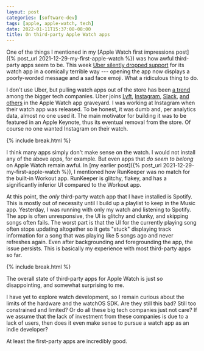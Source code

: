```yaml
---
layout: post
categories: [software-dev]
tags: [apple, apple-watch, tech]
date: 2022-01-11T15:37:08-08:00
title: On third-party Apple Watch apps
---
```


One of the things I mentioned in my [Apple Watch first impressions post]({% post_url 2021-12-29-my-first-apple-watch %}) was how awful third-party apps seem to be. This week [Uber silently dropped support](https://www.macrumors.com/2022/01/10/uber-apple-watch-app-discontinued/) for its watch app in a comically terrible way --- opening the app now displays a poorly-worded message and a sad face emoji. What a ridiculous thing to do.

<!--excerpt-->

I don't use Uber, but pulling watch apps out of the store has been [a trend](https://9to5mac.com/2022/01/11/apple-watch-apps-abandonment/) among the bigger tech companies. Uber joins [Lyft](https://www.macrumors.com/2018/05/29/lyft-eliminates-apple-watch-app/), [Instagram](https://9to5mac.com/2018/04/02/instagram-apple-watch-dead/), [Slack](https://9to5mac.com/2018/01/31/slack-communication-app-slacking-off-removes-apple-watch-app-in-latest-version/), [and others](https://9to5mac.com/2017/06/19/whole-foods-apple-watch-removed-app-store-amazon/) in the Apple Watch app graveyard. I was working at Instagram when their watch app was released. To be honest, it was dumb and, per analytics data, almost no one used it. The main motivator for building it was to be featured in an Apple Keynote, thus its eventual removal from the store. Of course no one wanted Instagram on their watch.

{% include break.html %}

I think many apps simply don't make sense on the watch. I would not install any of the above apps, for example. But even apps that _do seem to belong_ on Apple Watch remain awful. In [my earlier post]({% post_url 2021-12-29-my-first-apple-watch %}), I mentioned how RunKeeper was no match for the built-in Workout app. RunKeeper is glitchy, flakey, and has a significantly inferior UI compared to the Workout app.

At this point, the _only_ third-party watch app that I have installed is Spotify. This is mostly out of necessity until I build up a playlist to keep in the Music app. Yesterday, I was running with only my watch and listening to Spotify. The app is often unresponsive, the UI is glitchy and clunky, and skipping songs often fails. The worst part is that the UI for the currently playing song often stops updating altogether so it gets "stuck" displaying track information for a song that was playing like 5 songs ago and never refreshes again. Even after backgrounding and foregrounding the app, the issue persists. This is basically my experience with most third-party apps so far.

{% include break.html %}

The overall state of third-party apps for Apple Watch is just so disappointing, and somewhat surprising to me.

I have yet to explore watch development, so I remain curious about the limits of the hardware and the watchOS SDK. Are they still this bad? Still too constrained and limited? Or do all these big tech companies just not care? If we assume that the lack of investment from these companies is due to a lack of users, then does it even make sense to pursue a watch app as an indie developer?

At least the first-party apps are incredibly good.
